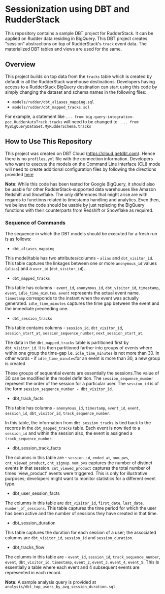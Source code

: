 # Sessionization using DBT and RudderStack

This repository contains a sample DBT project for RudderStack. It can be applied on Rudder data residing in BigQuery. This DBT project creates "session" abstractions on top of RudderStack's `track` event data. The materialized DBT tables and views are used for the same.

## Overview

This project builds on top data from the `tracks` table which is created by default in all the RudderStack warehouse destinations. Developers having access to a RudderStack BigQuery destination can start using this code by simply changing the dataset and schema names in the following files:
* `models/rudder/dbt_aliases_mapping.sql`
* `models/rudder/dbt_mapped_tracks.sql`

For example, a statement like `... from big-query-integration-poc.RudderAutoTrack.tracks` will need to be changed 
to ` ... from MyBigQueryDataSet.MyRudderSchema.tracks`

## How to Use This Repository

This project was created on DBT Cloud (https://cloud.getdbt.com). Hence there is no `profiles.yml` file with the connection information. Developers who want to execute the models on the Command Line Interface (CLI) mode will need to create additional configuration files by following the directions provided [here](https://docs.getdbt.com/docs/running-a-dbt-project/using-the-command-line-interface/)

**Note**: While this code has been tested for Google BigQuery, it should also be usable for other RudderStack-supported data warehouses like Amazon Redshift and Snowflake. The only differences that might arise are with regards to functions related to timestamp handling and analytics. Even then, we believe the code should be usable by just replacing the BigQuery functions with their counterparts from Redshift or Snowflake as required.

### Sequence of Commands

The sequence in which the DBT models should be executed for a fresh run is as follows:
* `dbt_aliases_mapping`

This model/table has two attributes/columns - `alias` and `dbt_visitor_id`. This table captures the linkages between one or more `anonymous_id` values (`alias`) and a `user_id` (`dbt_visitor_id`).

* `dbt_mapped_tracks`

This table has columns - `event_id`, `anonymous_id`, `dbt_visitor_id`, `timestamp`, `event`, `idle_time_minutes`.
`event` represents the actual event name. `timestamp` corresponds to the instant when the event was actually generated.
`idle_time_minutes` captures the time gap between the event and the immediate preceeding one.

* `dbt_session_tracks`

This table contains columns - `session_id`, `dbt_visitor_id`, `session_start_at`, `session_sequence_number`, `next_session_start_at`. 

The data in the `dbt_mapped_tracks` table is partitioned first by `dbt_visitor_id`. It is then partitioned farther into 
groups of events where within one group the time-gap i.e. `idle_time_minutes` is not more than 30. In other words - if `idle_time_minutes`for an event is more than 30, a new group is created. 

These groups of sequential events are essentially the sessions.The value of 30 can be modified in the model definition. 
The `session_sequence_number` represent the order of the session for a particular user.
The `session_id` is of the form `session_sequence_number - dbt_visitor_id`.

* dbt_track_facts

This table has columns - `anonymous_id`, `timestamp`, `event_id`, `event`, `session_id`, `dbt_visitor_id`, 
`track_sequence_number`. 

In this table, the information from `dbt_session_tracks` is tied back to the records in the `dbt_mapped_tracks` table.
Each event is now tied to a `session_id` and within the session also, the event is assigned a `track_sequence_number`.

* dbt_session_track_facts

The columns in this table are - `session_id`, `ended_at`, `num_pvs`, `cnt_viewed_product`, `cnt_signup`.
`num_pvs` captures the number of distinct events in that session. `cnt_viewed_product` captures the total number of times 'view_product' events were triggered. This is only for illustrative purposes; developers might want to monitor statistics 
for a different event type.

* dbt_user_session_facts

The columns in this table are `dbt_visitor_id`, `first_date`, `last_date`, `number_of_sessions`. This table captures the 
time period for which the user has been active and the number of sessions they have created in that time.

* dbt_session_duration

This table captures the duration for each session of a user; the associated columns are `dbt_visitor_id`, `session_id` and 
`session_duration`.

* dbt_tracks_flow

The columns in this table are - `event_id`, `session_id`, `track_sequence_number`, `event`, `dbt_visitor_id`, `timestamp`,
`event_2`, `event_3`, `event_4`, `event_5`. This is essentially a table where each event and 4 subsequent events are 
represented in each record. 

**Note**: A sample analysis query is provided at `analysis/dbt_top_users_by_avg_session_duration.sql`
